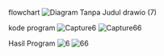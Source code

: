 flowchart
![Diagram Tanpa Judul drawio (7)](https://github.com/user-attachments/assets/a93cdaa9-4dae-4c46-8b5d-68f1336b1bfb)

kode program
![Capture6](https://github.com/user-attachments/assets/a7712eec-ddd3-4c1e-b870-3bc53f55b529)
![Capture66](https://github.com/user-attachments/assets/5adce076-6458-4085-950c-b7b2839d1fe3)

Hasil Program
![6](https://github.com/user-attachments/assets/49fad65d-8057-4062-9f7c-182e3431207b)
![66](https://github.com/user-attachments/assets/e8a6f774-8d6e-4eb9-b247-ae5561cf2206)
